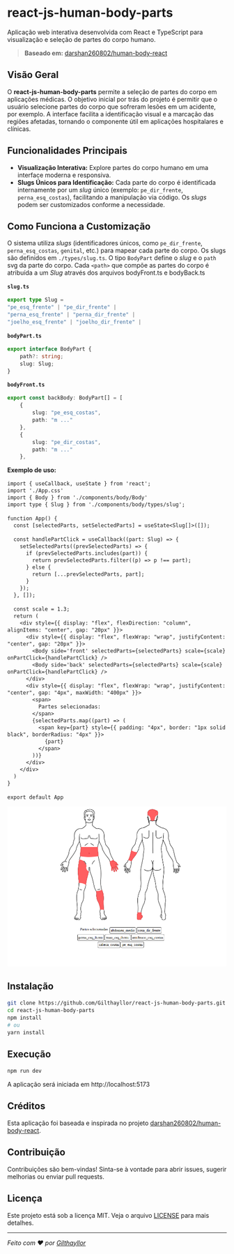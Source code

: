 # react-js-human-body-parts

Aplicação web interativa desenvolvida com React e TypeScript para visualização e seleção de partes do corpo humano.

> **Baseado em:** [darshan260802/human-body-react](https://github.com/darshan260802/human-body-react)

## Visão Geral

O **react-js-human-body-parts** permite a seleção de partes do corpo em aplicações médicas. O objetivo inicial por trás do projeto é permitir que o usuário selecione partes do corpo que sofreram lesões em um acidente, por exemplo. A interface facilita a identificação visual e a marcação das regiões afetadas, tornando o componente útil em aplicações hospitalares e clínicas.

## Funcionalidades Principais

- **Visualização Interativa:** Explore partes do corpo humano em uma interface moderna e responsiva.
- **Slugs Únicos para Identificação:** Cada parte do corpo é identificada internamente por um _slug_ único (exemplo: `pe_dir_frente`, `perna_esq_costas`), facilitando a manipulação via código. Os _slugs_ podem ser customizados conforme a necessidade.

## Como Funciona a Customização

O sistema utiliza _slugs_ (identificadores únicos, como `pe_dir_frente`, `perna_esq_costas`, `genital`, etc.) para mapear cada parte do corpo. Os slugs são definidos em `./types/slug.ts`.
O tipo `BodyPart` define o _slug_ e o `path` svg da parte do corpo.
Cada `<path>` que compõe as partes do corpo é atribuída a um _Slug_ através dos arquivos bodyFront.ts e bodyBack.ts

**`slug.ts`**
```ts
export type Slug = 
"pe_esq_frente" | "pe_dir_frente" |
"perna_esq_frente" | "perna_dir_frente" |
"joelho_esq_frente" | "joelho_dir_frente" |
```

**`bodyPart.ts`**
```ts
export interface BodyPart {
    path?: string;
    slug: Slug;
}
```

**`bodyFront.ts`**
```ts
export const backBody: BodyPart[] = [
    {
        slug: "pe_esq_costas",
        path: "m ..."
    },
    {
        slug: "pe_dir_costas",
        path: "m ..."
    },
```

**Exemplo de uso:**
```tsx
import { useCallback, useState } from 'react';
import './App.css'
import { Body } from './components/body/Body'
import type { Slug } from './components/body/types/slug';

function App() {
  const [selectedParts, setSelectedParts] = useState<Slug[]>([]);

  const handlePartClick = useCallback((part: Slug) => {
    setSelectedParts((prevSelectedParts) => {
      if (prevSelectedParts.includes(part)) {
        return prevSelectedParts.filter((p) => p !== part);
      } else {
        return [...prevSelectedParts, part];
      }
    });
  }, []);

  const scale = 1.3;
  return (
    <div style={{ display: "flex", flexDirection: "column", alignItems: "center", gap: "20px" }}>
      <div style={{ display: "flex", flexWrap: "wrap", justifyContent: "center", gap: "20px" }}>
        <Body side='front' selectedParts={selectedParts} scale={scale} onPartClick={handlePartClick} />
        <Body side='back' selectedParts={selectedParts} scale={scale} onPartClick={handlePartClick} />
      </div>
      <div style={{ display: "flex", flexWrap: "wrap", justifyContent: "center", gap: "4px", maxWidth: "400px" }}>
        <span>
          Partes selecionadas:
        </span>
        {selectedParts.map((part) => (
          <span key={part} style={{ padding: "4px", border: "1px solid black", borderRadius: "4px" }}>
            {part}
          </span>
        ))}
      </div>
    </div>
  )
}

export default App
```

<img src="./files/app_screenshot.png">

## Instalação

```bash
git clone https://github.com/Gilthayllor/react-js-human-body-parts.git
cd react-js-human-body-parts
npm install
# ou
yarn install
```

## Execução
```bash
npm run dev
```
A aplicação será iniciada em http://localhost:5173

## Créditos

Esta aplicação foi baseada e inspirada no projeto [darshan260802/human-body-react](https://github.com/darshan260802/human-body-react).

## Contribuição

Contribuições são bem-vindas! Sinta-se à vontade para abrir issues, sugerir melhorias ou enviar pull requests.

## Licença

Este projeto está sob a licença MIT. Veja o arquivo [LICENSE](LICENSE) para mais detalhes.

---

_Feito com ❤️ por [Gilthayllor](https://github.com/Gilthayllor)_
